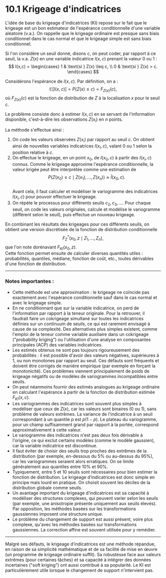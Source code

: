 # 10.1 Krigeage d'indicatrices

L'idée de base du krigeage d'indicatrices (KI) repose sur le fait que le krigeage est un bon estimateur de l'espérance conditionnelle d'une variable aléatoire (v.a.). On rappelle que le krigeage ordinaire est presque sans biais conditionnel dans le cas normal et que le krigeage simple est sans biais conditionnel.

Si l'on considère un seuil donné, disons $c$, on peut coder, par rapport à ce seuil, la v.a. $Z(x)$ en une variable indicatrice $I(x,c)$ prenant la valeur 0 ou 1 :  
$$
I(x,c) = 
\begin{cases}
1 & \text{si } Z(x) \leq c, \\
0 & \text{si } Z(x) > c.
\end{cases}
$$

Considérons l'espérance de $I(x,c)$. Par définition, on a :  
$$
\mathbb{E}[I(x,c)] = P(Z(x) \leq c) = F_{Z(x)}(c),
$$
où $F_{Z(x)}(c)$ est la fonction de distribution de $Z$ à la localisation $x$ pour le seuil $c$.

Le problème consiste donc à estimer $I(x,c)$ en se servant de l'information disponible, c'est-à-dire les observations $Z(x_i)$ en $n$ points.

La méthode s'effectue ainsi :  
1. On code les valeurs observées $Z(x_i)$ par rapport au seuil $c$. On obtient ainsi de nouvelles variables indicatrices $I(x_i, c)$, valant 0 ou 1 selon la position relative à $c$.  
2. On effectue le krigeage, en un point $x_0$, de $I(x_0, c)$ à partir des $I(x_i, c)$ connus. Comme le krigeage approxime l'espérance conditionnelle, la valeur krigée peut être interprétée comme une estimation de  
$$
P(Z(x_0) \leq c \mid Z(x_1), \ldots, Z(x_n)) \approx \hat{I}(x_0, c).
$$  
Avant cela, il faut calculer et modéliser le variogramme des indicatrices $I(x_i,c)$ pour pouvoir effectuer le krigeage.  
3. On répète le processus pour différents seuils $c_2, c_3, \ldots$. Pour chaque seuil, on code les valeurs originales, calcule et modélise le variogramme (différent selon le seuil), puis effectue un nouveau krigeage.

En combinant les résultats des krigeages pour ces différents seuils, on obtient une version discrétisée de la fonction de distribution conditionnelle  
$$
F^*_Z(x_0, z \mid Z_1, \ldots, Z_n),
$$
que l'on note dorénavant $F_{KI}(x_0, z)$.  
Cette fonction permet ensuite de calculer diverses quantités utiles : probabilités, quantiles, médiane, fonction de coût, etc., toutes dérivables d'une fonction de distribution.

---

### Notes importantes :

- Cette méthode est une approximation : le krigeage ne coïncide pas exactement avec l'espérance conditionnelle sauf dans le cas normal et avec le krigeage simple.  
- En ne conditionnant que sur la variable indicatrice, on perd de l'information par rapport à la teneur originale. Pour la retrouver, il faudrait faire un cokrigeage simultané sur toutes les indicatrices définies sur un continuum de seuils, ce qui est rarement envisagé à cause de sa complexité. Des alternatives plus simples existent, comme l'emploi de la teneur comme variable auxiliaire dans un cokrigeage ("probability kriging") ou l'utilisation d'une analyse en composantes principales (ACP) des variables indicatrices.  
- Les estimés obtenus ne sont pas toujours rigoureusement des probabilités : il est possible d'avoir des valeurs négatives, supérieures à 1, ou non monotones par rapport au seuil. Ces défauts sont fréquents et doivent être corrigés de manière empirique (par exemple en forçant la monotonicité). Ces problèmes viennent principalement de poids de krigeage négatifs ou de modèles de variogrammes incompatibles entre seuils.  
- On peut néanmoins fournir des estimés analogues au krigeage ordinaire en calculant l'espérance à partir de la fonction de distribution estimée $F_{KI}(x, c)$.  
- Les variogrammes des indicatrices sont souvent plus simples à modéliser que ceux de $Z(x)$, car les valeurs sont binaires (0 ou 1), sans problème de valeurs extrêmes. La variance de l'indicatrice à un seuil correspondant à un quantile $p$ est $p(1-p)$. Le plateau du variogramme, pour un champ suffisamment grand par rapport à la portée, correspond approximativement à cette valeur.  
- Le variogramme des indicatrices n'est pas deux fois dérivable à l'origine, ce qui exclut certains modèles (comme le modèle gaussien), car la variable indicatrice est discontinue.  
- Il faut éviter de choisir des seuils trop proches des extrêmes de la distribution (par exemple, en-dessous du 5% ou au-dessus du 95%), car les variogrammes seraient alors erratiques. On se limite généralement aux quantiles entre 10% et 90%.  
- Typiquement, entre 5 et 10 seuils sont nécessaires pour bien estimer la fonction de distribution. Le krigeage d’indicatrices est donc simple en principe mais lourd en pratique. On choisit souvent les déciles de la distribution globale comme seuils.  
- Un avantage important du krigeage d’indicatrices est sa capacité à modéliser des structures complexes, qui peuvent varier selon les seuils (par exemple, une anisotropie présente uniquement aux seuils élevés). Par opposition, les méthodes basées sur les transformations gaussiennes imposent une structure unique.  
- Le problème du changement de support est aussi présent, voire plus complexe, qu'avec les méthodes basées sur transformations gaussiennes. La correction affine est souvent utilisée pour y remédier.

---

Malgré ses défauts, le krigeage d’indicatrices est une méthode répandue, en raison de sa simplicité mathématique et de sa facilité de mise en œuvre (un programme de krigeage ordinaire suffit). Sa robustesse face aux valeurs extrêmes (pour certaines tâches) et sa capacité à intégrer des données incertaines ("soft kriging") ont aussi contribué à sa popularité. Le KI est particulièrement utile lorsque le changement de support n'intervient pas.

